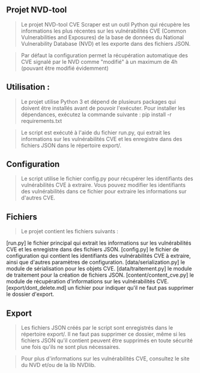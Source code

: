 ## Projet NVD-tool


> Le projet NVD-tool CVE Scraper est un outil Python qui récupère les informations les plus récentes sur les vulnérabilités CVE (Common Vulnerabilities and Exposures) de la base de données du National Vulnerability Database (NVD) et les exporte dans des fichiers JSON.

> Par défaut la configuration permet la récupération automatique des CVE signalé par le NVD comme "modifié" à un maximum de 4h (pouvant être modifié évidemment) 

## Utilisation :
> Le projet utilise Python 3 et dépend de plusieurs packages qui doivent être installés avant de pouvoir l'exécuter. Pour installer les dépendances, exécutez la commande suivante : pip install -r requirements.txt

> Le script est exécuté à l'aide du fichier run.py, qui extrait les informations sur les vulnérabilités CVE et les enregistre dans des fichiers JSON dans le répertoire export/.

## Configuration
> Le script utilise le fichier config.py pour récupérer les identifiants des vulnérabilités CVE à extraire. Vous pouvez modifier les identifiants des vulnérabilités dans ce fichier pour extraire les informations sur d'autres CVE.

## Fichiers
> Le projet contient les fichiers suivants :

[run.py] le fichier principal qui extrait les informations sur les vulnérabilités CVE et les enregistre dans des fichiers JSON.
[config.py] le fichier de configuration qui contient les identifiants des vulnérabilités CVE à extraire, ainsi que d'autres paramètres de configuration.
[data/serialization.py] le module de sérialisation pour les objets CVE.
[data/traitement.py] le module de traitement pour la création de fichiers JSON.
[content/content_cve.py] le module de récupération d'informations sur les vulnérabilités CVE.
[export/dont_delete.md] un fichier pour indiquer qu'il ne faut pas supprimer le dossier d'export.

## Export
> Les fichiers JSON créés par le script sont enregistrés dans le répertoire export/. Il ne faut pas supprimer ce dossier, même si les fichiers JSON qu'il contient peuvent être supprimés en toute sécurité une fois qu'ils ne sont plus nécessaires.

> Pour plus d'informations sur les vulnérabilités CVE, consultez le site du NVD et/ou de la lib NVDlib.
